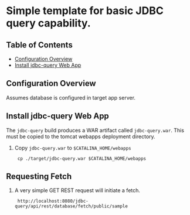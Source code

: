 # Simple template for basic JDBC query capability.

## Table of Contents

* [Configuration Overview](#configuration-overview)
* [Install jdbc-query Web App](#install-jdbc-query-web-app)


## Configuration Overview

Assumes database is configured in target app server.

       
## Install jdbc-query Web App

The `jdbc-query` build produces a WAR artifact called `jdbc-query.war`. This 
must be copied to the tomcat webapps deployment directory.

1. Copy `jdbc-query.war` to `$CATALINA_HOME/webapps`

        cp ./target/jdbc-query.war $CATALINA_HOME/webapps

## Requesting Fetch

1. A very simple GET REST request will initiate a fetch.

        http://localhost:8080/jdbc-query/api/rest/database/fetch/public/sample


